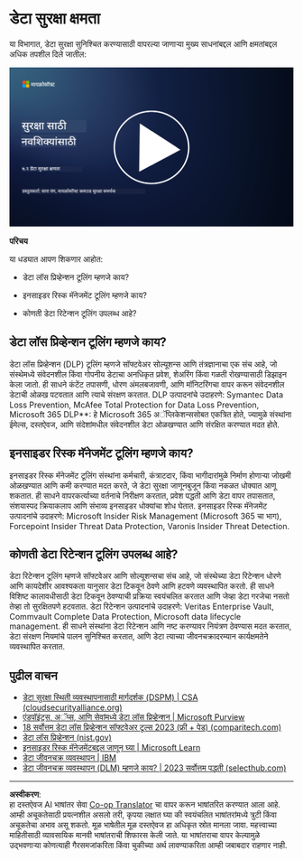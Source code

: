 <!--
CO_OP_TRANSLATOR_METADATA:
{
  "original_hash": "50697add9758e54693442d502d2d5f8a",
  "translation_date": "2025-09-04T00:55:07+00:00",
  "source_file": "7.2 Data security capabilities.md",
  "language_code": "mr"
}
-->
# डेटा सुरक्षा क्षमता

या विभागात, डेटा सुरक्षा सुनिश्चित करण्यासाठी वापरल्या जाणाऱ्या मुख्य साधनांबद्दल आणि क्षमतांबद्दल अधिक तपशील दिले जातील:

[![व्हिडिओ पहा](../../translated_images/7-2_placeholder.1f3c39f0c7cfea7ef355438079e171e047a0f79c8dc0b63ad78513b1910f7cdf.mr.png)](https://learn-video.azurefd.net/vod/player?id=0c9fff7c-e17c-4a14-ac3b-69b5a5786f55)

**परिचय**

या धड्यात आपण शिकणार आहोत:

- डेटा लॉस प्रिव्हेन्शन टूलिंग म्हणजे काय?

- इनसाइडर रिस्क मॅनेजमेंट टूलिंग म्हणजे काय?

- कोणती डेटा रिटेन्शन टूलिंग उपलब्ध आहे?

## डेटा लॉस प्रिव्हेन्शन टूलिंग म्हणजे काय?

डेटा लॉस प्रिव्हेन्शन (DLP) टूलिंग म्हणजे सॉफ्टवेअर सोल्यूशन्स आणि तंत्रज्ञानाचा एक संच आहे, जो संस्थेमध्ये संवेदनशील किंवा गोपनीय डेटाचा अनधिकृत प्रवेश, शेअरिंग किंवा गळती रोखण्यासाठी डिझाइन केला जातो. ही साधने कंटेंट तपासणी, धोरण अंमलबजावणी, आणि मॉनिटरिंगचा वापर करून संवेदनशील डेटाची ओळख पटवतात आणि त्याचे संरक्षण करतात. DLP उत्पादनांचे उदाहरणे: Symantec Data Loss Prevention, McAfee Total Protection for Data Loss Prevention, Microsoft 365 DLP**: हे Microsoft 365 अॅप्लिकेशन्ससोबत एकत्रित होते, ज्यामुळे संस्थांना ईमेल्स, दस्तऐवज, आणि संदेशांमधील संवेदनशील डेटा ओळखण्यात आणि संरक्षित करण्यात मदत होते.

## इनसाइडर रिस्क मॅनेजमेंट टूलिंग म्हणजे काय?

इनसाइडर रिस्क मॅनेजमेंट टूलिंग संस्थांना कर्मचारी, कंत्राटदार, किंवा भागीदारांमुळे निर्माण होणाऱ्या जोखमी ओळखण्यात आणि कमी करण्यात मदत करते, जे डेटा सुरक्षा जाणूनबुजून किंवा नकळत धोक्यात आणू शकतात. ही साधने वापरकर्त्याच्या वर्तनाचे निरीक्षण करतात, प्रवेश पद्धती आणि डेटा वापर तपासतात, संशयास्पद क्रियाकलाप आणि संभाव्य इनसाइडर धोक्यांचा शोध घेतात. इनसाइडर रिस्क मॅनेजमेंट उत्पादनांचे उदाहरणे: Microsoft Insider Risk Management (Microsoft 365 चा भाग), Forcepoint Insider Threat Data Protection, Varonis Insider Threat Detection.

## कोणती डेटा रिटेन्शन टूलिंग उपलब्ध आहे?

डेटा रिटेन्शन टूलिंग म्हणजे सॉफ्टवेअर आणि सोल्यूशन्सचा संच आहे, जो संस्थेच्या डेटा रिटेन्शन धोरणे आणि कायदेशीर आवश्यकता यानुसार डेटा टिकवून ठेवणे आणि हटवणे व्यवस्थापित करतो. ही साधने विशिष्ट कालावधीसाठी डेटा टिकवून ठेवण्याची प्रक्रिया स्वयंचलित करतात आणि जेव्हा डेटा गरजेचा नसतो तेव्हा तो सुरक्षितपणे हटवतात. डेटा रिटेन्शन उत्पादनांचे उदाहरणे: Veritas Enterprise Vault, Commvault Complete Data Protection, Microsoft data lifecycle management. ही साधने संस्थांना डेटा रिटेन्शन आणि नष्ट करण्यावर नियंत्रण ठेवण्यास मदत करतात, डेटा संरक्षण नियमांचे पालन सुनिश्चित करतात, आणि डेटा त्याच्या जीवनचक्रादरम्यान कार्यक्षमतेने व्यवस्थापित करतात.

## पुढील वाचन

- [डेटा सुरक्षा स्थिती व्यवस्थापनासाठी मार्गदर्शक (DSPM) | CSA (cloudsecurityalliance.org)](https://cloudsecurityalliance.org/blog/2023/03/31/the-big-guide-to-data-security-posture-management-dspm/)
- [एंडपॉइंट्स, अॅप्स, आणि सेवांमध्ये डेटा लॉस प्रिव्हेन्शन | Microsoft Purview](https://youtu.be/hvqq8L_0kgI)
- [18 सर्वोत्तम डेटा लॉस प्रिव्हेन्शन सॉफ्टवेअर टूल्स 2023 (फ्री + पेड) (comparitech.com)](https://www.comparitech.com/data-privacy-management/data-loss-prevention-tools-software/)
- [डेटा लॉस प्रिव्हेन्शन (nist.gov)](https://tsapps.nist.gov/publication/get_pdf.cfm?pub_id=904672)
- [इनसाइडर रिस्क मॅनेजमेंटबद्दल जाणून घ्या | Microsoft Learn](https://learn.microsoft.com/purview/insider-risk-management?WT.mc_id=academic-96948-sayoung)
- [डेटा जीवनचक्र व्यवस्थापन | IBM](https://www.ibm.com/topics/data-lifecycle-management)
- [डेटा जीवनचक्र व्यवस्थापन (DLM) म्हणजे काय? | 2023 सर्वोत्तम पद्धती (selecthub.com)](https://www.selecthub.com/big-data-analytics/data-lifecycle-management/)

---

**अस्वीकरण**:  
हा दस्तऐवज AI भाषांतर सेवा [Co-op Translator](https://github.com/Azure/co-op-translator) चा वापर करून भाषांतरित करण्यात आला आहे. आम्ही अचूकतेसाठी प्रयत्नशील असलो तरी, कृपया लक्षात घ्या की स्वयंचलित भाषांतरांमध्ये त्रुटी किंवा अचूकतेचा अभाव असू शकतो. मूळ भाषेतील मूळ दस्तऐवज हा अधिकृत स्रोत मानला जावा. महत्त्वाच्या माहितीसाठी व्यावसायिक मानवी भाषांतराची शिफारस केली जाते. या भाषांतराचा वापर केल्यामुळे उद्भवणाऱ्या कोणत्याही गैरसमजांकरिता किंवा चुकीच्या अर्थ लावण्याकरिता आम्ही जबाबदार राहणार नाही.